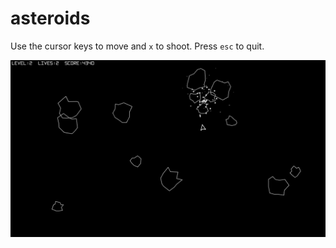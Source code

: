 asteroids
=========

Use the cursor keys to move and `x` to shoot.
Press `esc` to quit.

![image](https://raw.githubusercontent.com/2bt/asteroids/master/screenshot.png)
